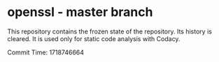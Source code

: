 # openssl - master branch

This repository contains the frozen state of the repository.
Its history is cleared. It is used only for static code
analysis with Codacy.

Commit Time: 1718746664